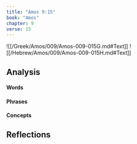 ```yaml
---
title: "Amos 9:15"
book: "Amos"
chapter: 9
verse: 15
---
```

![[/Greek/Amos/009/Amos-009-015G.md#Text]]
![[/Hebrew/Amos/009/Amos-009-015H.md#Text]]

## Analysis

#### Words

#### Phrases

#### Concepts

## Reflections

